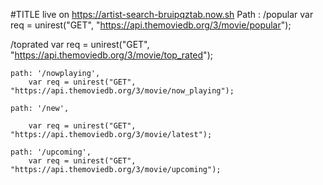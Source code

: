 #TITLE live on
 https://artist-search-bruipqztab.now.sh
 Path : 
 /popular            var req = unirest("GET", "https://api.themoviedb.org/3/movie/popular");


 /toprated          var req = unirest("GET", "https://api.themoviedb.org/3/movie/top_rated");


    path: '/nowplaying',
        var req = unirest("GET", "https://api.themoviedb.org/3/movie/now_playing");

    path: '/new',

        var req = unirest("GET", "https://api.themoviedb.org/3/movie/latest");

    path: '/upcoming',
        var req = unirest("GET", "https://api.themoviedb.org/3/movie/upcoming");
